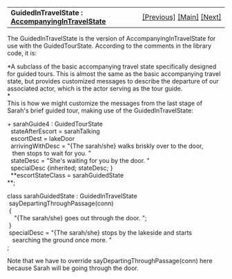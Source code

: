 <table width="100%" data-border="0" data-cellspacing="0"
data-cellpadding="3" data-bgcolor="#C0C0C0">
<colgroup>
<col style="width: 50%" />
<col style="width: 50%" />
</colgroup>
<tbody>
<tr>
<td style="text-align: left;"><strong>GuidedInTravelState : <a
href="accompanyingintravelstate.htm">AccompanyingInTravelState</a><br />
</strong></td>
<td style="text-align: right;"><a
href="guidedtourstate.htm">[Previous]</a> <a
href="generalintroduction.htm">[Main]</a> <a
href="inconversationstate.htm">[Next]</a></td>
</tr>
</tbody>
</table>

  
The GuidedInTravelState is the version of AccompanyingInTravelState for
use with the GuidedTourState. According to the comments in the library
code, it is:  
  
*A subclass of the basic accompanying travel state specifically designed
for guided tours. This is almost the same as the basic accompanying
travel state, but provides customized messages to describe the departure
of our associated actor, which is the actor serving as the tour guide.  
*  
This is how we might customize the messages from the last stage of
Sarah's brief guided tour, making use of the GuidedInTravelState:  
  
+ sarahGuide4 : GuidedTourState  
  stateAfterEscort = sarahTalking  
  escortDest = lakeDoor  
  arrivingWithDesc = "{The sarah/she} walks briskly over to the door,  
   then stops to wait for you. "  
  stateDesc = "She's waiting for you by the door. "  
  specialDesc {inherited; stateDesc; }  
  **escortStateClass = sarahGuidedState  
**;   
  
class sarahGuidedState : GuidedInTravelState  
 sayDepartingThroughPassage(conn)  
 {  
    "{The sarah/she} goes out through the door. ";  
 }  
 specialDesc = "{The sarah/she} stops by the lakeside and starts  
   searching the ground once more. "   
;  
  
Note that we have to override sayDepartingThroughPassage(conn) here
because Sarah will be going through the door.  
